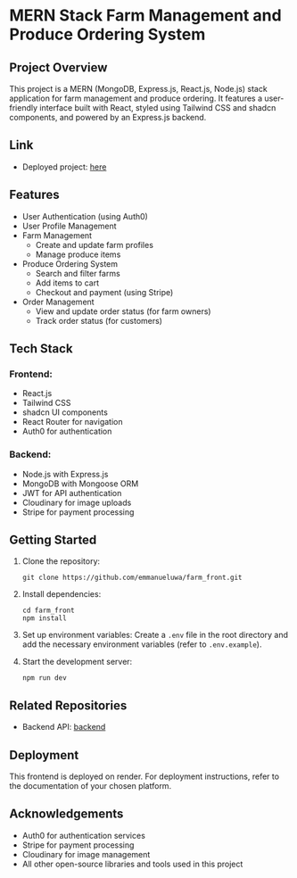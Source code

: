 # MERN Stack Farm Management and Produce Ordering System

## Project Overview

This project is a MERN (MongoDB, Express.js, React.js, Node.js) stack application for farm management and produce ordering. It features a user-friendly interface built with React, styled using Tailwind CSS and shadcn components, and powered by an Express.js backend.

## Link

- Deployed project: [here](https://farm-front.onrender.com)

## Features

- User Authentication (using Auth0)
- User Profile Management
- Farm Management
  - Create and update farm profiles
  - Manage produce items
- Produce Ordering System
  - Search and filter farms
  - Add items to cart
  - Checkout and payment (using Stripe)
- Order Management
  - View and update order status (for farm owners)
  - Track order status (for customers)

## Tech Stack

### Frontend:

- React.js
- Tailwind CSS
- shadcn UI components
- React Router for navigation
- Auth0 for authentication

### Backend:

- Node.js with Express.js
- MongoDB with Mongoose ORM
- JWT for API authentication
- Cloudinary for image uploads
- Stripe for payment processing

## Getting Started

1. Clone the repository:

   ```
   git clone https://github.com/emmanueluwa/farm_front.git
   ```

2. Install dependencies:

   ```
   cd farm_front
   npm install
   ```

3. Set up environment variables:
   Create a `.env` file in the root directory and add the necessary environment variables (refer to `.env.example`).

4. Start the development server:
   ```
   npm run dev
   ```

## Related Repositories

- Backend API: [backend](https://github.com/emmanueluwa/farm_back)
<!-- - E2E Tests: [tests](https://github.com/emmanueluwa/farm_e2e_tests) -->

## Deployment

This frontend is deployed on render. For deployment instructions, refer to the documentation of your chosen platform.

## Acknowledgements

- Auth0 for authentication services
- Stripe for payment processing
- Cloudinary for image management
- All other open-source libraries and tools used in this project
